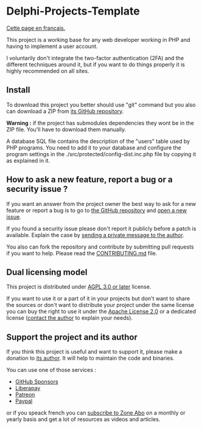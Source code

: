 # Delphi-Projects-Template

[Cette page en français.](LISEZMOI.md)

This project is a working base for any web developer working in PHP and having to implement a user account.

I voluntarily don't integrate the two-factor authentication (2FA) and the different techniques around it, but if you want to do things properly it is highly recommended on all sites.

## Install

To download this project you better should use "git" command but you also can download a ZIP from [its GitHub repository](https://github.com/DeveloppeurPascal/PHP-UserPassword-Basics).

**Warning :** if the project has submodules dependencies they wont be in the ZIP file. You'll have to download them manually.

A database SQL file contains the description of the "users" table used by PHP programs. You need to add it to your database and configure the program settings in the ./src/protected/config-dist.inc.php file by copying it as explained in it.

## How to ask a new feature, report a bug or a security issue ?

If you want an answer from the project owner the best way to ask for a new feature or report a bug is to go to [the GitHub repository](https://github.com/DeveloppeurPascal/PHP-UserPassword-Basics) and [open a new issue](https://github.com/DeveloppeurPascal/PHP-UserPassword-Basics/issues).

If you found a security issue please don't report it publicly before a patch is available. Explain the case by [sending a private message to the author](https://developpeur-pascal.fr/nous-contacter.php).

You also can fork the repository and contribute by submitting pull requests if you want to help. Please read the [CONTRIBUTING.md](CONTRIBUTING.md) file.

## Dual licensing model

This project is distributed under [AGPL 3.0 or later](https://choosealicense.com/licenses/agpl-3.0/) license.

If you want to use it or a part of it in your projects but don't want to share the sources or don't want to distribute your project under the same license you can buy the right to use it under the [Apache License 2.0](https://choosealicense.com/licenses/apache-2.0/) or a dedicated license ([contact the author](https://developpeur-pascal.fr/nous-contacter.php) to explain your needs).

## Support the project and its author

If you think this project is useful and want to support it, please make a donation to [its author](https://github.com/DeveloppeurPascal). It will help to maintain the code and binaries.

You can use one of those services :

* [GitHub Sponsors](https://github.com/sponsors/DeveloppeurPascal)
* [Liberapay](https://liberapay.com/PatrickPremartin)
* [Patreon](https://www.patreon.com/patrickpremartin)
* [Paypal](https://www.paypal.com/paypalme/patrickpremartin)

or if you speack french you can [subscribe to Zone Abo](https://zone-abo.fr/nos-abonnements.php) on a monthly or yearly basis and get a lot of resources as videos and articles.
